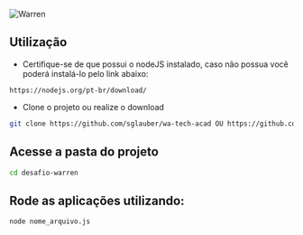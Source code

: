 ![Warren](https://user-images.githubusercontent.com/101012809/166108726-0417c06b-a21b-4626-829d-f658ac76c9a2.png)

## Utilização

- Certifique-se de que possui o nodeJS instalado, caso não possua você poderá instalá-lo pelo link abaixo:
```
https://nodejs.org/pt-br/download/
```
- Clone o projeto ou realize o download
```bash
git clone https://github.com/sglauber/wa-tech-acad OU https://github.com/sglauber/wa-tech-acad/archive/refs/heads/main.zip
```
## Acesse a pasta do projeto
```bash
cd desafio-warren
```

## Rode as aplicações utilizando:

```bash
node nome_arquivo.js
```
